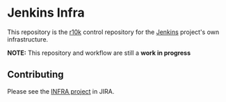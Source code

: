 # Jenkins Infra

This repository is the [r10k](https://github.com/adrienthebo/r10k) control
repository for the [Jenkins](https://jenkins-ci.org) project's own
infrastructure.


**NOTE:** This repository and workflow are still a **work in progress**

## Contributing

Please see the [INFRA project](https://issues.jenkins-ci.org/browse/INFRA) in JIRA.

